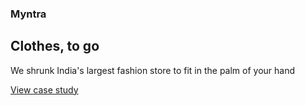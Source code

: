 ### Myntra

## Clothes, to go

We shrunk India's largest fashion store to fit in the palm of your hand

[View case study](helping/myntra)